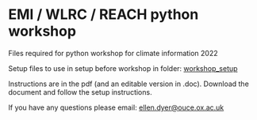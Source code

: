 # EMI / WLRC / REACH python workshop

Files required for python workshop for climate information 2022

Setup files to use in setup before workshop in folder: [workshop_setup](https://github.com/ellendyer/python_workshop/tree/main/workshop_setup)

Instructions are in the pdf (and an editable version in .doc). 
Download the document and follow the setup instructions.

If you have any questions please email: ellen.dyer@ouce.ox.ac.uk
